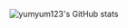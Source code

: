 ![yumyum123's GitHub stats](https://github-readme-stats.vercel.app/api?username=yumyum123&theme=discord_old_blurple&show_icons=true)
